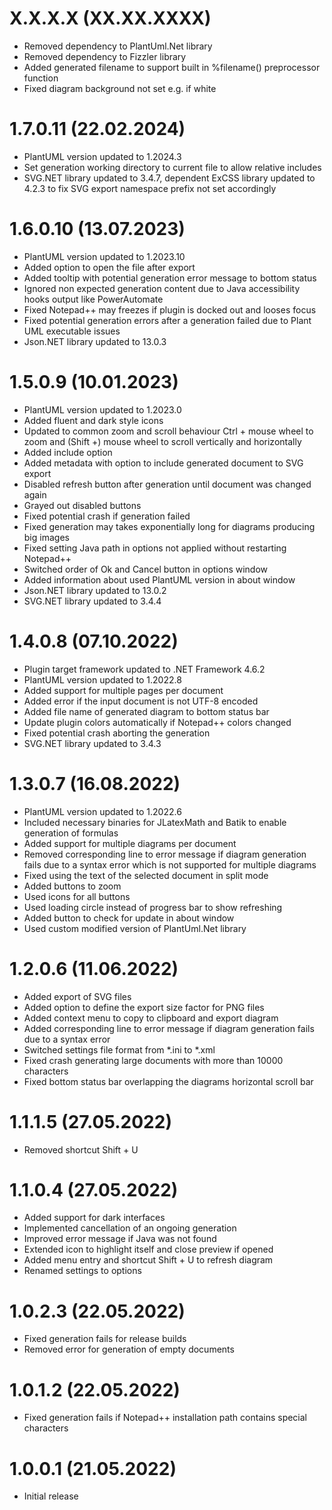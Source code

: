 # X.X.X.X (XX.XX.XXXX)
- Removed dependency to PlantUml.Net library
- Removed dependency to Fizzler library
- Added generated filename to support built in %filename() preprocessor function
- Fixed diagram background not set e.g. if white

# 1.7.0.11 (22.02.2024)
- PlantUML version updated to 1.2024.3
- Set generation working directory to current file to allow relative includes
- SVG.NET library updated to 3.4.7, dependent ExCSS library updated to 4.2.3 to fix SVG export namespace prefix not set accordingly

# 1.6.0.10 (13.07.2023)
- PlantUML version updated to 1.2023.10
- Added option to open the file after export
- Added tooltip with potential generation error message to bottom status
- Ignored non expected generation content due to Java accessibility hooks output like PowerAutomate
- Fixed Notepad++ may freezes if plugin is docked out and looses focus
- Fixed potential generation errors after a generation failed due to Plant UML executable issues
- Json.NET library updated to 13.0.3

# 1.5.0.9 (10.01.2023)
- PlantUML version updated to 1.2023.0
- Added fluent and dark style icons
- Updated to common zoom and scroll behaviour Ctrl + mouse wheel to zoom and (Shift +) mouse wheel to scroll vertically and horizontally
- Added include option
- Added metadata with option to include generated document to SVG export
- Disabled refresh button after generation until document was changed again
- Grayed out disabled buttons
- Fixed potential crash if generation failed
- Fixed generation may takes exponentially long for diagrams producing big images
- Fixed setting Java path in options not applied without restarting Notepad++
- Switched order of Ok and Cancel button in options window
- Added information about used PlantUML version in about window
- Json.NET library updated to 13.0.2
- SVG.NET library updated to 3.4.4

# 1.4.0.8 (07.10.2022)
- Plugin target framework updated to .NET Framework 4.6.2
- PlantUML version updated to 1.2022.8
- Added support for multiple pages per document
- Added error if the input document is not UTF-8 encoded
- Added file name of generated diagram to bottom status bar
- Update plugin colors automatically if Notepad++ colors changed
- Fixed potential crash aborting the generation
- SVG.NET library updated to 3.4.3

# 1.3.0.7 (16.08.2022)
- PlantUML version updated to 1.2022.6
- Included necessary binaries for JLatexMath and Batik to enable generation of formulas
- Added support for multiple diagrams per document
- Removed corresponding line to error message if diagram generation fails due to a syntax error which is not supported for multiple diagrams
- Fixed using the text of the selected document in split mode
- Added buttons to zoom
- Used icons for all buttons
- Used loading circle instead of progress bar to show refreshing
- Added button to check for update in about window
- Used custom modified version of PlantUml.Net library

# 1.2.0.6 (11.06.2022)
- Added export of SVG files
- Added option to define the export size factor for PNG files
- Added context menu to copy to clipboard and export diagram
- Added corresponding line to error message if diagram generation fails due to a syntax error
- Switched settings file format from *.ini to *.xml
- Fixed crash generating large documents with more than 10000 characters
- Fixed bottom status bar overlapping the diagrams horizontal scroll bar

# 1.1.1.5 (27.05.2022)
- Removed shortcut Shift + U

# 1.1.0.4 (27.05.2022)
- Added support for dark interfaces
- Implemented cancellation of an ongoing generation
- Improved error message if Java was not found
- Extended icon to highlight itself and close preview if opened
- Added menu entry and shortcut Shift + U to refresh diagram
- Renamed settings to options

# 1.0.2.3 (22.05.2022)
- Fixed generation fails for release builds
- Removed error for generation of empty documents

# 1.0.1.2 (22.05.2022)
- Fixed generation fails if Notepad++ installation path contains special characters

# 1.0.0.1 (21.05.2022)
- Initial release
